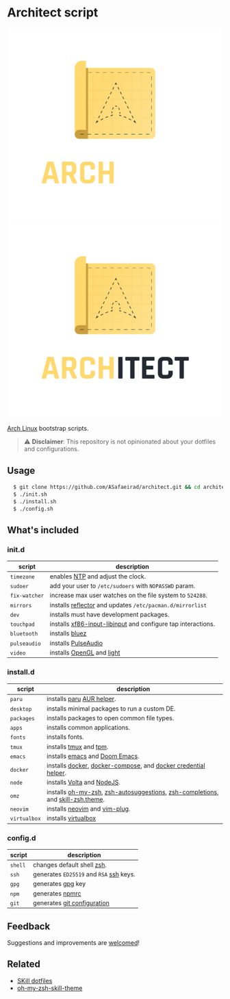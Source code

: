 # Architect script

<div align="center">
  <img src="https://raw.githubusercontent.com/ASafaeirad/architect/main/resources/logo-dark.svg#gh-dark-mode-only" width="500" alt="logo">
  <img src="https://raw.githubusercontent.com/ASafaeirad/architect/main/resources/logo-light.svg#gh-light-mode-only" width="500" alt="logo">
</div>

[Arch Linux](https://www.archlinux.org/) bootstrap scripts.

> ⚠️ **Disclaimer**: This repository is not opinionated about your dotfiles and configurations.

## Usage

```bash
  $ git clone https://github.com/ASafaeirad/architect.git && cd architect
  $ ./init.sh
  $ ./install.sh
  $ ./config.sh
```

## What's included

### init.d

| script        | description                                                                                                  |
| ------------- | ------------------------------------------------------------------------------------------------------------ |
| `timezone`    | enables [NTP](https://wiki.archlinux.org/title/Network_Time_Protocol_daemon) and adjust the clock.           |
| `sudoer`      | add your user to `/etc/sudoers` with `NOPASSWD` param.                                                       |
| `fix-watcher` | increase max user watches on the file system to `524288`.                                                    |
| `mirrors`     | installs [reflector][reflector] and updates `/etc/pacman.d/mirrorlist`                                       |
| `dev`         | installs must have development packages.                                                                     |
| `touchpad`    | installs [xf86-input-libinput](https://wiki.archlinux.org/title/Libinput) and configure tap interactions.    |
| `bluetooth`   | installs [bluez](http://www.bluez.org/)                                                                      |
| `pulseaudio`  | installs [PulseAudio](https://wiki.archlinux.org/title/PulseAudio)                                           |
| `video`       | installs [OpenGL](https://wiki.archlinux.org/title/OpenGL) and [light](https://github.com/haikarainen/light) |

### install.d

| script       | description                                                                                                                                                                                                                                                     |
| ------------ | --------------------------------------------------------------------------------------------------------------------------------------------------------------------------------------------------------------------------------------------------------------- |
| `paru`       | installs [paru][paru] [AUR helper][aur-helper].                                                                                                                                                                                                                 |
| `desktop`    | installs minimal packages to run a custom DE.                                                                                                                                                                                                                   |
| `packages`   | installs packages to open common file types.                                                                                                                                                                                                                    |
| `apps`       | installs common applications.                                                                                                                                                                                                                                   |
| `fonts`      | installs fonts.                                                                                                                                                                                                                                                 |
| `tmux`       | installs [tmux](https://github.com/tmux/tmux/) and [tpm](https://github.com/tmux-plugins/tpm).                                                                                                                                                                  |
| `emacs`      | installs [emacs](https://www.gnu.org/software/emacs/) and [Doom Emacs](https://github.com/doomemacs/doomemacs).                                                                                                                                                 |
| `docker`     | installs [docker](https://www.docker.com/), [docker-compose](https://docs.docker.com/compose/), and [docker credential helper](https://github.com/docker/docker-credential-helpers/).                                                                           |
| `node`       | installs [Volta](https://volta.sh/) and [NodeJS](https://nodejs.org/en/).                                                                                                                                                                                       |
| `omz`        | installs [oh-my-zsh](https://ohmyz.sh/), [zsh-autosuggestions](https://github.com/zsh-users/zsh-autosuggestions), [zsh-completions](https://github.com/zsh-users/zsh-completions), and [skill-zsh.theme](https://github.com/ASafaeirad/oh-my-zsh-skill-theme/). |
| `neovim`     | installs [neovim](https://neovim.io/) and [vim-plug](https://github.com/junegunn/vim-plug).                                                                                                                                                                     |
| `virtualbox` | installs [virtualbox](https://www.virtualbox.org//)                                                                                                                                                                                                             |

### config.d

| script  | description                                                                              |
| ------- | ---------------------------------------------------------------------------------------- |
| `shell` | changes default shell [zsh](https://www.zsh.org/).                                       |
| `ssh`   | generates `ED25519` and `RSA` [ssh](https://wiki.archlinux.org/title/Secure_Shell) keys. |
| `gpg`   | generates [gpg](https://wiki.archlinux.org/title/GnuPG) key                              |
| `npm`   | generates [npmrc](https://docs.npmjs.com/cli/v8/configuring-npm/npmrc/)                  |
| `git`   | generates [git configuration](https://www.git-scm.com/docs/git-config)                   |

## Feedback

Suggestions and improvements are [welcomed](https://github.com/ASafaeirad/dotfiles/issues/)!

## Related

* [SKill dotfiles](https://github.com/ASafaeirad/dotfiles/)
* [oh-my-zsh-skill-theme](https://github.com/ASafaeirad/oh-my-zsh-skill-theme/)

[aur-helper]: [https://wiki.archlinux.org/title/AUR_helpers]
[paru]: [https://github.com/Morganamilo/paru]
[reflector]: [https://wiki.archlinux.org/title/reflector]
